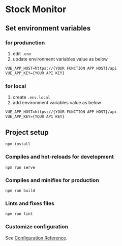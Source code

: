 # Stock Monitor

## Set environment variables

### for produnction

1. edit `.env`
1. update environment variables value as below

```txt
VUE_APP_HOST=https://{YOUR FUNCTION APP HOST}/api
VUE_APP_KEY={YOUR API KEY}
```

### for local

1. create `.env.local`
1. add environment variables value as below

```txt
VUE_APP_HOST=https://{YOUR FUNCTION APP HOST}/api
VUE_APP_KEY={YOUR API KEY}
```

## Project setup
```
npm install
```

### Compiles and hot-reloads for development
```
npm run serve
```

### Compiles and minifies for production
```
npm run build
```

### Lints and fixes files
```
npm run lint
```

### Customize configuration
See [Configuration Reference](https://cli.vuejs.org/config/).
